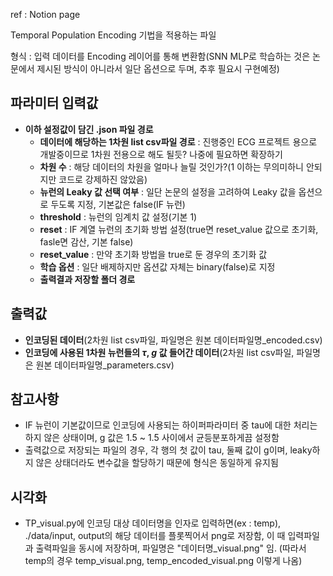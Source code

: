 ref : Notion page

Temporal Population Encoding 기법을 적용하는 파일

형식 : 입력 데이터를 Encoding 레이어를 통해 변환함(SNN MLP로 학습하는 것은 논문에서 제시된 방식이 아니라서 일단 옵션으로 두며, 추후 필요시 구현예정)

## 파라미터 입력값

- **이하 설정값이 담긴 .json 파일 경로**
    - **데이터에 해당하는 1차원 list csv파일 경로** : 진행중인 ECG 프로젝트 용으로 개발중이므로 1차원 전용으로 해도 될듯? 나중에 필요하면 확장하기
    - **차원 수** : 해당 데이터의 차원을 얼마나 늘릴 것인가?(1 이하는 무의미하니 안되지만 코드로 강제하진 않았음)
    - **뉴런의 Leaky 값 선택 여부** : 일단 논문의 설정을 고려하여 Leaky 값을 옵션으로 두도록 지정, 기본값은 false(IF 뉴런)
    - **threshold** : 뉴런의 임계치 값 설정(기본 1)
    - **reset** : IF 계열 뉴런의 초기화 방법 설정(true면 reset_value 값으로 초기화, fasle면 감산, 기본 false)
    - **reset_value** : 만약 초기화 방법을 true로 둔 경우의 초기화 값
    - **학습 옵션** : 일단 배제하지만 옵션값 자체는 binary(false)로 지정
    - **출력결과 저장할 폴더 경로**

## 출력값

- **인코딩된 데이터**(2차원 list csv파일, 파일명은 원본 데이터파일명_encoded.csv)
- **인코딩에 사용된 1차원 뉴런들의 $\tau$, $g$ 값 들어간 데이터**(2차원 list csv파일, 파일명은 원본 데이터파일명_parameters.csv)


## 참고사항

- IF 뉴런이 기본값이므로 인코딩에 사용되는 하이퍼파라미터 중 tau에 대한 처리는 하지 않은 상태이며, g 값은 1.5 ~ 1.5 사이에서 균등분포하게끔 설정함
- 출력값으로 저장되는 파일의 경우, 각 행의 첫 값이 tau, 둘째 값이 g이며, leaky하지 않은 상태더라도 변수값을 할당하기 때문에 형식은 동일하게 유지됨

## 시각화

- TP_visual.py에 인코딩 대상 데이터명을 인자로 입력하면(ex : temp), ./data/input, output의 해당 데이터를 플롯찍어서 png로 저장함, 이 때 입력파일과 출력파일을 동시에 저장하며, 파일명은 "데이터명_visual.png" 임. (따라서 temp의 경우 temp_visual.png, temp_encoded_visual.png 이렇게 나옴)